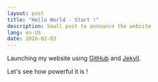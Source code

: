 ```yaml
---
layout: post
title: "Hello World - Start !"
description: Small post to announce the website
lang: en-US
date: 2016-02-03
---
```


Launching my website using [GitHub](https://github.com/) and [Jekyll](http://jekyllrb.com).

Let's see how powerful it is ! <i class="fa fa-thumbs-o-up fa-fw"></i>
